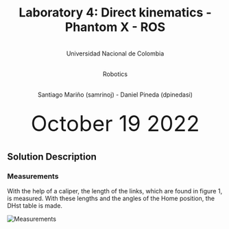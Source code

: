 <h1 align="center"; style="text-align:center;">Laboratory 4: Direct kinematics - Phantom X - ROS</h1>
<p align="center";style="font-size:50px; text-align:center; line-height : 50px;  margin-top : 0; margin-bottom : 0; "> <br> Universidad Nacional de Colombia</p>
<p align="center";style="font-size:50px; text-align:center; line-height : 50px;  margin-top : 0; margin-bottom : 0; "> <br> Robotics</p>
<p align="center";style="font-size:50px; text-align:center; line-height : 40px;  margin-top : 0; margin-bottom : 0; "> <br> Santiago Mariño (samrinoj) - Daniel Pineda (dpinedasi)</p>


<p align="center"; style="font-size:50px; text-align:center; line-height : 30px; margin-top : 0; "> <br>October 19  2022</p>



## Solution Description

### Measurements
With the help of a caliper, the length of the links, which are found in figure 1, is measured. With these lengths and the angles of the Home position, the DHst table is made.

![Measurements](https://github.com/dpinedasi/Lab4Rob/imagenes/LINKS.png)


